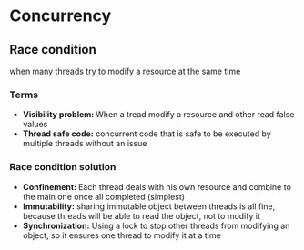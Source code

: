 <h1>Concurrency</h1>
<h2>Race condition</h2>
<p>
when many threads try to modify a resource at the same time

<h3>Terms</h3>
<ul>
<li>
<b>Visibility problem: </b> When a tread modify a resource and other read false values
</li>

<li>
<b>Thread safe code:</b> concurrent code that is safe to be executed by multiple threads without an issue
</li>
</ul>

<h3>Race condition solution</h3>
<ul>
<li>
<b>Confinement: </b> 
Each thread deals with his own resource and combine to the main
 one once all completed (simplest)
</li>

<li>
<b>Immutability:</b> sharing immutable object between threads is all fine,
 because threads will be able to read the object, not to modify it
</li>

<li>
<b>Synchronization:</b> Using a lock to stop other threads from modifying an object, 
so it ensures one thread to modify it at a time
</li>
</ul>